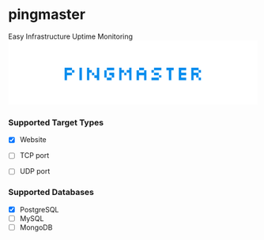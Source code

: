 # pingmaster

Easy Infrastructure Uptime Monitoring   
![pingmaster](pingmaster.png "Text to show on mouseover")

### Supported Target Types
- [x] Website
- [ ] TCP port
- [ ] UDP port


### Supported Databases
- [x] PostgreSQL
- [ ] MySQL
- [ ] MongoDB